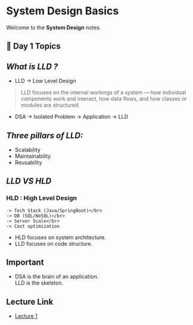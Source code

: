 #  System Design Basics

Welcome to the **System Design** notes.

## 📘 Day 1 Topics

## *What is LLD ?*
- LLD -> Low Level Design
> LLD focuses on the internal workings of a system — how individual components work and interact, how data flows, and how classes or modules are structured.
- DSA -> Isolated Problem -> Application -> LLD

## *Three pillars of LLD:*
- Scalability
- Maintainability
- Reusability

## *LLD VS HLD*
### HLD : High Level Design
    -> Tech Stack (Java/SpringBoot)</br>
    -> DB (SQL/NoSQL)</br>
    -> Server Scale</br>
    -> Cost optimization

- HLD focuses on system architecture.
- LLD focuses on code structure.

## Important
- DSA is the brain of an application.</br>
LLD is the skeleton.

## Lecture Link
- [Lecture 1](https://youtu.be/AK0hu0Zxua4?si=MKSSYu0l26UhmfRR)